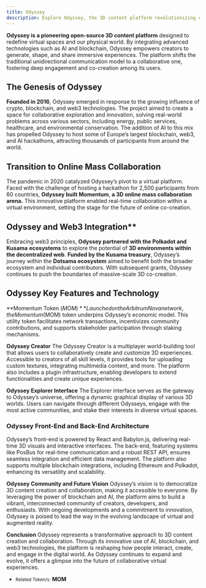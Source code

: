 ```yaml
---
title: Odyssey
description: Explore Odyssey, the 3D content platform revolutionizing collaboration and creation through AI and blockchain integration.
---
```


**Odyssey is a pioneering open-source 3D content platform** designed to redefine virtual spaces and our physical world. By integrating advanced technologies such as AI and blockchain, Odyssey empowers creators to generate, shape, and share immersive experiences. The platform shifts the traditional unidirectional communication model to a collaborative one, fostering deep engagement and co-creation among its users.

## The Genesis of Odyssey
**Founded in 2016**, Odyssey emerged in response to the growing influence of crypto, blockchain, and web3 technologies. The project aimed to create a space for collaborative exploration and innovation, solving real-world problems across various sectors, including energy, public services, healthcare, and environmental conservation. The addition of AI to this mix has propelled Odyssey to host some of Europe’s largest blockchain, web3, and AI hackathons, attracting thousands of participants from around the world.

## Transition to Online Mass Collaboration
The pandemic in 2020 catalyzed Odyssey’s pivot to a virtual platform. Faced with the challenge of hosting a hackathon for 2,500 participants from 60 countries, **Odyssey built Momentum**, **a 3D online mass collaboration arena.** This innovative platform enabled real-time collaboration within a virtual environment, setting the stage for the future of online co-creation.

## Odyssey and Web3 Integration**
Embracing web3 principles, **Odyssey partnered with the Polkadot and Kusama** **ecosystems** to explore the potential of **3D environments within the decentralized web**. **Funded by the Kusama treasury**, Odyssey’s journey within the **Dotsama ecosystem** aimed to benefit both the broader ecosystem and individual contributors. With subsequent grants, Odyssey continues to push the boundaries of massive-scale 3D co-creation.

## Odyssey Key Features and Technology
**Momentum Token ($MOM)**
Launched on the Arbitrum Nova network, the Momentum ($MOM) token underpins Odyssey’s economic model. This utility token facilitates network transactions, incentivizes community contributions, and supports stakeholder participation through staking mechanisms.

**Odyssey Creator**
The Odyssey Creator is a multiplayer world-building tool that allows users to collaboratively create and customize 3D experiences. Accessible to creators of all skill levels, it provides tools for uploading custom textures, integrating multimedia content, and more. The platform also includes a plugin infrastructure, enabling developers to extend functionalities and create unique experiences.

**Odyssey Explorer Interface**
The Explorer interface serves as the gateway to Odyssey’s universe, offering a dynamic graphical display of various 3D worlds. Users can navigate through different Odysseys, engage with the most active communities, and stake their interests in diverse virtual spaces.

### **Odyssey Front-End and Back-End Architecture**
Odyssey’s front-end is powered by React and Babylon.js, delivering real-time 3D visuals and interactive interfaces. The back-end, featuring systems like PosBus for real-time communication and a robust REST API, ensures seamless integration and efficient data management. The platform also supports multiple blockchain integrations, including Ethereum and Polkadot, enhancing its versatility and scalability.

**Odyssey Community and Future Vision**
Odyssey’s vision is to democratize 3D content creation and collaboration, making it accessible to everyone. By leveraging the power of blockchain and AI, the platform aims to build a vibrant, interconnected community of creators, developers, and enthusiasts. With ongoing developments and a commitment to innovation, Odyssey is poised to lead the way in the evolving landscape of virtual and augmented reality.

**Conclusion**
Odyssey represents a transformative approach to 3D content creation and collaboration. Through its innovative use of AI, blockchain, and web3 technologies, the platform is reshaping how people interact, create, and engage in the digital world. As Odyssey continues to expand and evolve, it offers a glimpse into the future of collaborative virtual experiences.

- <small>Related Token/s:</small> **MOM**